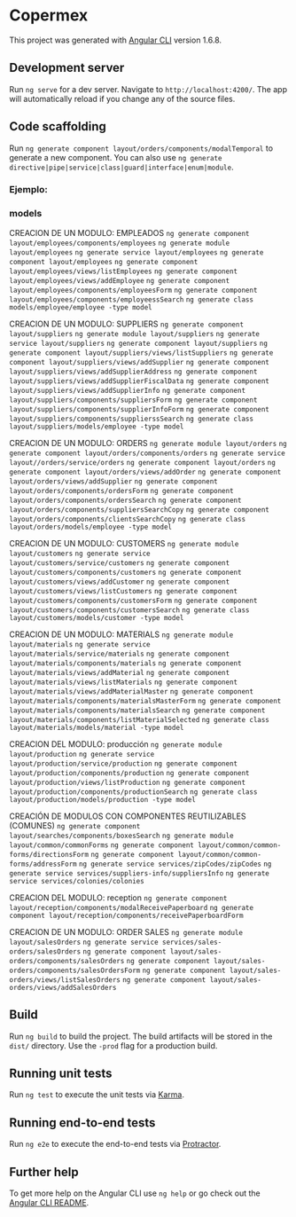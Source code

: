 # Copermex

This project was generated with [Angular CLI](https://github.com/angular/angular-cli) version 1.6.8.

## Development server

Run `ng serve` for a dev server. Navigate to `http://localhost:4200/`. The app will automatically reload if you change any of the source files.

## Code scaffolding

Run `ng generate component layout/orders/components/modalTemporal` to generate a new component. You can also use `ng generate directive|pipe|service|class|guard|interface|enum|module`.

### Ejemplo:

### models

CREACION DE UN MODULO: EMPLEADOS
`ng generate component layout/employees/components/employees`
`ng generate module layout/employees`
`ng generate service layout/employees`
`ng generate component layout/employees`
`ng generate component layout/employees/views/listEmployees`
`ng generate component layout/employees/views/addEmployee`
`ng generate component layout/employees/components/employeesForm`
`ng generate component layout/employees/components/employeessSearch`
`ng generate class models/employee/employee -type model`


CREACION DE UN MODULO: SUPPLIERS
`ng generate component layout/suppliers`
`ng generate module layout/suppliers`
`ng generate service layout/suppliers`
`ng generate component layout/suppliers`
`ng generate component layout/suppliers/views/listSuppliers`
`ng generate component layout/suppliers/views/addSupplier`
`ng generate component layout/suppliers/views/addSupplierAddress`
`ng generate component layout/suppliers/views/addSupplierFiscalData`
`ng generate component layout/suppliers/views/addSupplierInfo`
`ng generate component layout/suppliers/components/suppliersForm`
`ng generate component layout/suppliers/components/supplierInfoForm`
`ng generate component layout/suppliers/components/supplierssSearch`
`ng generate class layout/suppliers/models/employee -type model`

CREACION DE UN MODULO: ORDERS
`ng generate module layout/orders`
`ng generate component layout/orders/components/orders`
`ng generate service layout//orders/service/orders`
`ng generate component layout/orders`
`ng generate component layout/orders/views/addOrder`
`ng generate component layout/orders/views/addSupplier`
`ng generate component layout/orders/components/ordersForm`
`ng generate component layout/orders/components/ordersSearch`
`ng generate component layout/orders/components/suppliersSearchCopy`
`ng generate component layout/orders/components/clientsSearchCopy`
`ng generate class layout/orders/models/employee -type model`

CREACION DE UN MODULO: CUSTOMERS
`ng generate module layout/customers`
`ng generate service layout/customers/service/customers`
`ng generate component layout/customers/components/customers`
`ng generate component layout/customers/views/addCustomer`
`ng generate component layout/customers/views/listCustomers`
`ng generate component layout/customers/components/customersForm`
`ng generate component layout/customers/components/customersSearch`
`ng generate class layout/customers/models/customer -type model`

CREACION DE UN MODULO: MATERIALS
`ng generate module layout/materials`
`ng generate service layout/materials/service/materials`
`ng generate component layout/materials/components/materials`
`ng generate component layout/materials/views/addMaterial`
`ng generate component layout/materials/views/listMaterials`
`ng generate component layout/materials/views/addMaterialMaster`
`ng generate component layout/materials/components/materialsMasterForm`
`ng generate component layout/materials/components/materialsSearch`
`ng generate component layout/materials/components/listMaterialSelected`
`ng generate class layout/materials/models/material -type model`

CREACION DEL MODULO: producción
`ng generate module layout/production`
`ng generate service layout/production/service/production`
`ng generate component layout/production/components/production`
`ng generate component layout/production/views/listProduction`
`ng generate component layout/production/components/productionSearch`
`ng generate class layout/production/models/production -type model`


CREACIÓN DE MODULOS CON COMPONENTES REUTILIZABLES (COMUNES)
`ng generate component layout/searches/components/boxesSearch`
`ng generate module layout/common/commonForms`
`ng generate component layout/common/common-forms/directionsForm`
`ng generate component layout/common/common-forms/addressForm`
`ng generate service services/zipCodes/zipCodes`
`ng generate service services/suppliers-info/suppliersInfo`
`ng generate service services/colonies/colonies`

CREACION DEL MODULO: reception
`ng generate component layout/reception/components/modalReceivePaperboard`
`ng generate component layout/reception/components/receivePaperboardForm`

CREACION DE UN MODULO: ORDER SALES
`ng generate module layout/salesOrders`
`ng generate service services/sales-orders/salesOrders`
`ng generate component layout/sales-orders/components/salesOrders`
`ng generate component layout/sales-orders/components/salesOrdersForm`
`ng generate component layout/sales-orders/views/listSalesOrders`
`ng generate component layout/sales-orders/views/addSalesOrders`

## Build

Run `ng build` to build the project. The build artifacts will be stored in the `dist/` directory. Use the `-prod` flag for a production build.

## Running unit tests

Run `ng test` to execute the unit tests via [Karma](https://karma-runner.github.io).

## Running end-to-end tests

Run `ng e2e` to execute the end-to-end tests via [Protractor](http://www.protractortest.org/).

## Further help

To get more help on the Angular CLI use `ng help` or go check out the [Angular CLI README](https://github.com/angular/angular-cli/blob/master/README.md).
